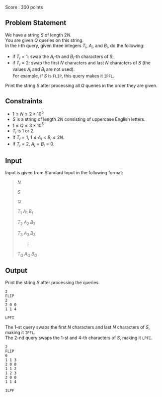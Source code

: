 Score : $300$ points

## Problem Statement

We have a string $S$ of length $2N$.<br>
You are given $Q$ queries on this string.<br>
In the $i$-th query, given three integers $T_i$, $A_i$, and $B_i$, do the following:

- if $T_i = 1$: swap the $A_i$-th and $B_i$-th characters of $S$;
- if $T_i = 2$: swap the first $N$ characters and last $N$ characters of $S$ (the values $A_i$ and $B_i$ are not used).<br>
  For example, if $S$ is `FLIP`, this query makes it `IPFL`.

Print the string $S$ after processing all $Q$ queries in the order they are given.

## Constraints

- $1 \le N \le 2 \times 10^5$
- $S$ is a string of length $2N$ consisting of uppercase English letters.
- $1 \le Q \le 3 \times 10^5$
- $T_i$ is $1$ or $2$.
- If $T_i = 1$, $1 \le A_i \lt B_i \le 2N$.
- If $T_i = 2$, $A_i = B_i = 0$.

## Input

Input is given from Standard Input in the following format:

> $N$
> 
> $S$
> 
> $Q$
> 
> $T_1$ $A_1$ $B_1$
> 
> $T_2$ $A_2$ $B_2$
> 
> $T_3$ $A_3$ $B_3$
> 
> $\hspace{21pt} \vdots$
> 
> $T_Q$ $A_Q$ $B_Q$

## Output

Print the string $S$ after processing the queries.

```input1
2
FLIP
2
2 0 0
1 1 4
```

```output1
LPFI
```

The $1$-st query swaps the first $N$ characters and last $N$ characters of $S$, making it `IPFL`.<br>
The $2$-nd query swaps the $1$-st and $4$-th characters of $S$, making it `LPFI`.  

```input2
2
FLIP
6
1 1 3
2 0 0
1 1 2
1 2 3
2 0 0
1 1 4
```

```output2
ILPF
```